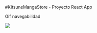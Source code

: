 #KitsuneMangaStore - Proyecto React App


Gif navegabilidad


![](https://github.com/shirleyrd/Preentrega1-Duran-KitsuneMangaStore/blob/main/src/assets/Kitsune-Manga-Store-%E2%80%94-Mozilla-Firefox-2023-08-08-22-16-55.gif)
